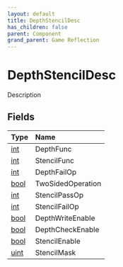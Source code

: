 ```yaml
---
layout: default
title: DepthStencilDesc
has_children: false
parent: Component
grand_parent: Game Reflection
---
```

# DepthStencilDesc
Description 

## Fields

| Type | Name |
|:----------|:--------------|
| [int](/riftbreaker-wiki/docs/game-reflection/enums/int/) | DepthFunc |
| [int](/riftbreaker-wiki/docs/game-reflection/enums/int/) | StencilFunc |
| [int](/riftbreaker-wiki/docs/game-reflection/enums/int/) | DepthFailOp |
| [bool](/riftbreaker-wiki/docs/game-reflection/components/bool/) | TwoSidedOperation |
| [int](/riftbreaker-wiki/docs/game-reflection/enums/int/) | StencilPassOp |
| [int](/riftbreaker-wiki/docs/game-reflection/enums/int/) | StencilFailOp |
| [bool](/riftbreaker-wiki/docs/game-reflection/components/bool/) | DepthWriteEnable |
| [bool](/riftbreaker-wiki/docs/game-reflection/components/bool/) | DepthCheckEnable |
| [bool](/riftbreaker-wiki/docs/game-reflection/components/bool/) | StencilEnable |
| [uint](/riftbreaker-wiki/docs/game-reflection/components/uint/) | StencilMask |

